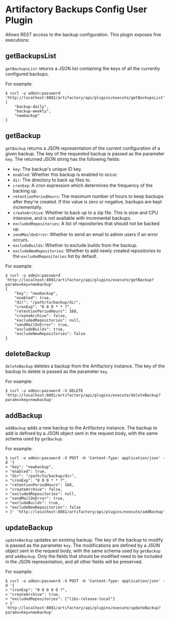 Artifactory Backups Config User Plugin
======================================

Allows REST access to the backup configuration. This plugin exposes five
executions:

getBackupsList
--------------

`getBackupsList` returns a JSON list containing the keys of all the currently
configured backups.

For example:

```
$ curl -u admin:password 'http://localhost:8081/artifactory/api/plugins/execute/getBackupsList'
[
    "backup-daily",
    "backup-weekly",
    "newbackup"
]
```

getBackup
---------

`getBackup` returns a JSON representation of the current configuration of a
given backup. The key of the requested backup is passed as the parameter `key`.
The returned JSON string has the following fields:

- `key`: The backup's unique ID key.
- `enabled`: Whether this backup is enabled to occur.
- `dir`: The directory to back up files to.
- `cronExp`: A cron expression which determines the frequency of the backing up.
- `retentionPeriodHours`: The maximum number of hours to keep backups after
  they're created. If this value is zero or negative, backups are kept
  incrementally.
- `createArchive`: Whether to back up to a zip file. This is slow and CPU
  intensive, and is not available with incremental backups.
- `excludedRepositories`: A list of repositories that should not be backed up.
- `sendMailOnError`: Whether to send an email to admin users if an error occurs.
- `excludeBuilds`: Whether to exclude builds from the backup.
- `excludeNewRepositories`: Whether to add newly created repositories to the
  `excludedRepositories` list by default.

For example:

```
$ curl -u admin:password 'http://localhost:8081/artifactory/api/plugins/execute/getBackup?params=key=newbackup'
{
    "key": "newbackup",
    "enabled": true,
    "dir": "/path/to/backup/dir",
    "cronExp": "0 0 0 * * ?",
    "retentionPeriodHours": 168,
    "createArchive": false,
    "excludedRepositories": null,
    "sendMailOnError": true,
    "excludeBuilds": true,
    "excludeNewRepositories": false
}
```

deleteBackup
------------

`deleteBackup` deletes a backup from the Artifactory instance. The key of the
backup to delete is passed as the parameter `key`.

For example:

```
$ curl -u admin:password -X DELETE 'http://localhost:8081/artifactory/api/plugins/execute/deleteBackup?params=key=newbackup'
```

addBackup
---------

`addBackup` adds a new backup to the Artifactory instance. The backup to add is
defined by a JSON object sent in the request body, with the same schema used by
`getBackup`.

For example:

```
$ curl -u admin:password -X POST -H 'Content-Type: application/json' -d '{
> "key": "newbackup",
> "enabled": true,
> "dir": "/path/to/backup/dir",
> "cronExp": "0 0 0 * * ?",
> "retentionPeriodHours": 168,
> "createArchive": false,
> "excludedRepositories": null,
> "sendMailOnError": true,
> "excludeBuilds": true,
> "excludeNewRepositories": false
> }' 'http://localhost:8081/artifactory/api/plugins/execute/addBackup'
```

updateBackup
------------

`updateBackup` updates an existing backup. The key of the backup to modify is
passed as the parameter `key`. The modifications are defined by a JSON object
sent in the request body, with the same schema used by `getBackup` and
`addBackup`. Only the fields that should be modified need to be included in the
JSON representation, and all other fields will be preserved.

For example:

```
$ curl -u admin:password -X POST -H 'Content-Type: application/json' -d '{
> "cronExp": "0 0 0 0 0 ?",
> "createArchive": true,
> "excludedRepositories": ["libs-release-local"]
> }' 'http://localhost:8081/artifactory/api/plugins/execute/updateBackup?params=key=newbackup'
```

